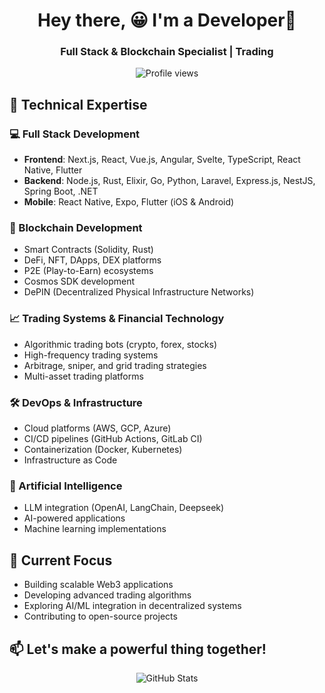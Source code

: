 <h1 align="center">Hey there, 😀 I'm a Developer🚀</h1>
<h3 align="center">Full Stack & Blockchain Specialist | Trading</h3>

<p align="center">
  <img src="https://komarev.com/ghpvc/?username=IBQ-SUP&label=Profile%20views&color=0e75b6&style=flat" alt="Profile views" />
</p>

## 🚀 Technical Expertise

### 💻 Full Stack Development
- **Frontend**: Next.js, React, Vue.js, Angular, Svelte, TypeScript, React Native, Flutter
- **Backend**: Node.js, Rust, Elixir, Go, Python, Laravel, Express.js, NestJS, Spring Boot, .NET
- **Mobile**: React Native, Expo, Flutter (iOS & Android)

### 🔗 Blockchain Development
- Smart Contracts (Solidity, Rust)
- DeFi, NFT, DApps, DEX platforms
- P2E (Play-to-Earn) ecosystems
- Cosmos SDK development
- DePIN (Decentralized Physical Infrastructure Networks)

### 📈 Trading Systems & Financial Technology
- Algorithmic trading bots (crypto, forex, stocks)
- High-frequency trading systems
- Arbitrage, sniper, and grid trading strategies
- Multi-asset trading platforms

### 🛠️ DevOps & Infrastructure
- Cloud platforms (AWS, GCP, Azure)
- CI/CD pipelines (GitHub Actions, GitLab CI)
- Containerization (Docker, Kubernetes)
- Infrastructure as Code

### 🧠 Artificial Intelligence
- LLM integration (OpenAI, LangChain, Deepseek)
- AI-powered applications
- Machine learning implementations

## 🔭 Current Focus
- Building scalable Web3 applications
- Developing advanced trading algorithms
- Exploring AI/ML integration in decentralized systems
- Contributing to open-source projects

## 📫 Let's make a powerful thing together!


<p align="center">
  <img src="https://github-readme-stats.vercel.app/api?username=IBQ-SUP&show_icons=true&theme=radical" alt="GitHub Stats" />
</p>
